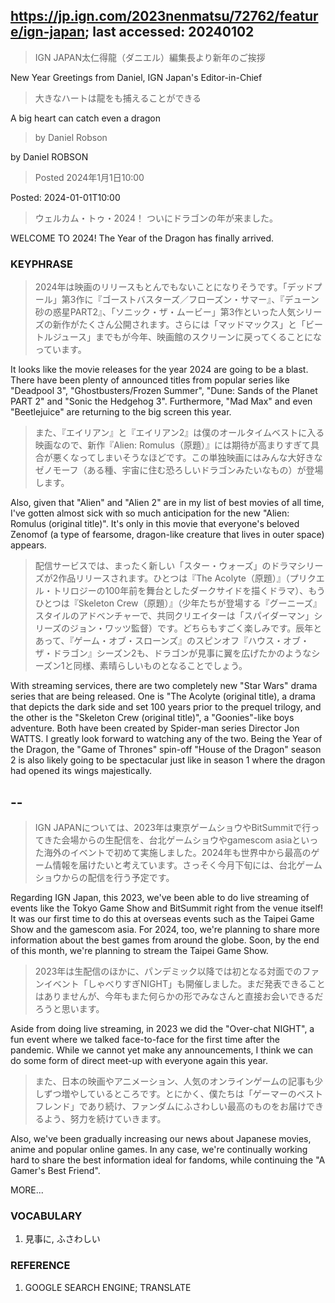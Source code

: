 ## https://jp.ign.com/2023nenmatsu/72762/feature/ign-japan; last accessed: 20240102

> IGN JAPAN太仁得龍（ダニエル）編集長より新年のご挨拶

New Year Greetings from Daniel, IGN Japan's Editor-in-Chief

> 大きなハートは龍をも捕えることができる

A big heart can catch even a dragon

> by Daniel Robson 

by Daniel ROBSON

> Posted 2024年1月1日10:00
 
Posted: 2024-01-01T10:00 
 
> ウェルカム・トゥ・2024！ ついにドラゴンの年が来ました。
 
WELCOME TO 2024! The Year of the Dragon has finally arrived. 

### KEYPHRASE

> 2024年は映画のリリースもとんでもないことになりそうです。「デッドプール」第3作に『ゴーストバスターズ／フローズン・サマー』、『デューン 砂の惑星PART2』、「ソニック・ザ・ムービー」第3作といった人気シリーズの新作がたくさん公開されます。さらには「マッドマックス」と「ビートルジュース」までもが今年、映画館のスクリーンに戻ってくることになっています。

It looks like the movie releases for the year 2024 are going to be a blast. There have been plenty of announced titles from popular series like "Deadpool 3", "Ghostbusters/Frozen Summer", "Dune: Sands of the Planet PART 2" and "Sonic the Hedgehog 3". Furthermore, "Mad Max" and even "Beetlejuice" are returning to the big screen this year.

> また、『エイリアン』と『エイリアン2』は僕のオールタイムベストに入る映画なので、新作『Alien: Romulus（原題）』には期待が高まりすぎて具合が悪くなってしまいそうなほどです。この単独映画にはみんな大好きなゼノモーフ（ある種、宇宙に住む恐ろしいドラゴンみたいなもの）が登場します。

Also, given that "Alien" and "Alien 2" are in my list of best movies of all time, I've gotten almost sick with so much anticipation for the new "Alien: Romulus (original title)". It's only in this movie that everyone's beloved Zenomof (a type of fearsome, dragon-like creature that lives in outer space) appears.

> 配信サービスでは、まったく新しい「スター・ウォーズ」のドラマシリーズが2作品リリースされます。ひとつは『The Acolyte（原題）』（プリクエル・トリロジーの100年前を舞台としたダークサイドを描くドラマ）、もうひとつは『Skeleton Crew（原題）』（少年たちが登場する『グーニーズ』スタイルのアドベンチャーで、共同クリエイターは「スパイダーマン」シリーズのジョン・ワッツ監督）です。どちらもすごく楽しみです。辰年とあって、『ゲーム・オブ・スローンズ』のスピンオフ『ハウス・オブ・ザ・ドラゴン』シーズン2も、ドラゴンが見事に翼を広げたかのようなシーズン1と同様、素晴らしいものとなることでしょう。

With streaming services, there are two completely new "Star Wars" drama series that are being released. One is "The Acolyte (original title), a drama that depicts the dark side and set 100 years prior to the prequel trilogy, and the other is the "Skeleton Crew (original title)", a "Goonies"-like boys adventure. Both have been created by Spider-man series Director Jon WATTS. I greatly look forward to watching any of the two. Being the Year of the Dragon, the "Game of Thrones" spin-off "House of the Dragon" season 2 is also likely going to be spectacular just like in season 1 where the dragon had opened its wings majestically.

## --

> IGN JAPANについては、2023年は東京ゲームショウやBitSummitで行ってきた会場からの生配信を、台北ゲームショウやgamescom asiaといった海外のイベントで初めて実施しました。2024年も世界中から最高のゲーム情報を届けたいと考えています。さっそく今月下旬には、台北ゲームショウからの配信を行う予定です。

Regarding IGN Japan, this 2023, we've been able to do live streaming of events like the Tokyo Game Show and BitSummit right from the venue itself! It was our first time to do this at overseas events such as the Taipei Game Show and the gamescom asia. For 2024, too, we're planning to share more information about the best games from around the globe. Soon, by the end of this month, we're planning to stream the Taipei Game Show.

> 2023年は生配信のほかに、パンデミック以降では初となる対面でのファンイベント「しゃべりすぎNIGHT」も開催しました。まだ発表できることはありませんが、今年もまた何らかの形でみなさんと直接お会いできるだろうと思います。

Aside from doing live streaming, in 2023 we did the "Over-chat NIGHT", a fun event where we talked face-to-face for the first time after the pandemic. While we cannot yet make any announcements, I think we can do some form of direct meet-up with everyone again this year.

> また、日本の映画やアニメーション、人気のオンラインゲームの記事も少しずつ増やしているところです。とにかく、僕たちは「ゲーマーのベストフレンド」であり続け、ファンダムにふさわしい最高のものをお届けできるよう、努力を続けていきます。

Also, we've been gradually increasing our news about Japanese movies, anime and popular online games. In any case, we're continually working hard to share the best information ideal for fandoms, while continuing the "A Gamer's Best Friend". 

MORE...

### VOCABULARY

1) 見事に, ふさわしい

### REFERENCE

1) GOOGLE SEARCH ENGINE; TRANSLATE
